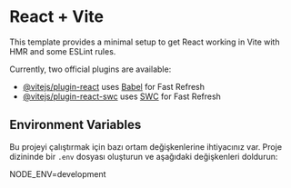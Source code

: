 # React + Vite

This template provides a minimal setup to get React working in Vite with HMR and some ESLint rules.

Currently, two official plugins are available:

- [@vitejs/plugin-react](https://github.com/vitejs/vite-plugin-react/blob/main/packages/plugin-react/README.md) uses [Babel](https://babeljs.io/) for Fast Refresh
- [@vitejs/plugin-react-swc](https://github.com/vitejs/vite-plugin-react-swc) uses [SWC](https://swc.rs/) for Fast Refresh


## Environment Variables

Bu projeyi çalıştırmak için bazı ortam değişkenlerine ihtiyacınız var. Proje dizininde bir `.env` dosyası oluşturun ve aşağıdaki değişkenleri doldurun:

NODE_ENV=development